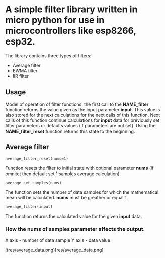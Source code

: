 # A simple filter library written in micro python for use in microcontrollers like esp8266, esp32.

The library contains three types of filters:
- Average filter
- EWMA filter
- IIR filter

## Usage
Model of operation of filter functions: the first call to the **NAME_filter** function returns the value given as the input parameter **input**.
This value is also stored for the next calculations for the next calls of this function.
Next calls of this function continue calculations for **input** data for previously set filter parameters or defaults values (if parameters are not set).
Using the **NAME_filter_reset** function returns this state to the beginning.

## Average filter

```
average_filter_reset(nums=1)

```
Function resets the filter to initial state with optional parameter **nums** (if omnitet then default set 1 samples average calculation).

```
average_set_samples(nums)
```
The function sets the number of data samples for which the mathematical mean will be calculated. **nums** must be greather or equal 1.

```
average_filter(input)
```
The function returns the calculated value for the given **input** data.

### How the **nums** of samples parameter affects the output.

X axis - number of data sample
Y axis - data value

!(res/average_data.png)[res/average_data.png]

